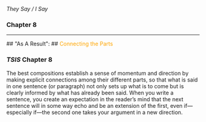 *They Say / I Say*

### Chapter 8
<hr />
## "As A Result":
## <span style="color: orange;">Connecting the Parts</span>



### *TSIS* Chapter 8

<div style="text-align:left;">The best compositions establish a sense of momentum and direction by making explicit connections among their different parts, so that what is said in one sentence (or paragraph) not only sets up what is to come but is clearly informed by what has already been said. When you write a sentence, you create an expectation in the reader’s mind that the next sentence will in some way echo and be an extension of the first, even if—especially if—the second one takes your argument in a new direction.</div>